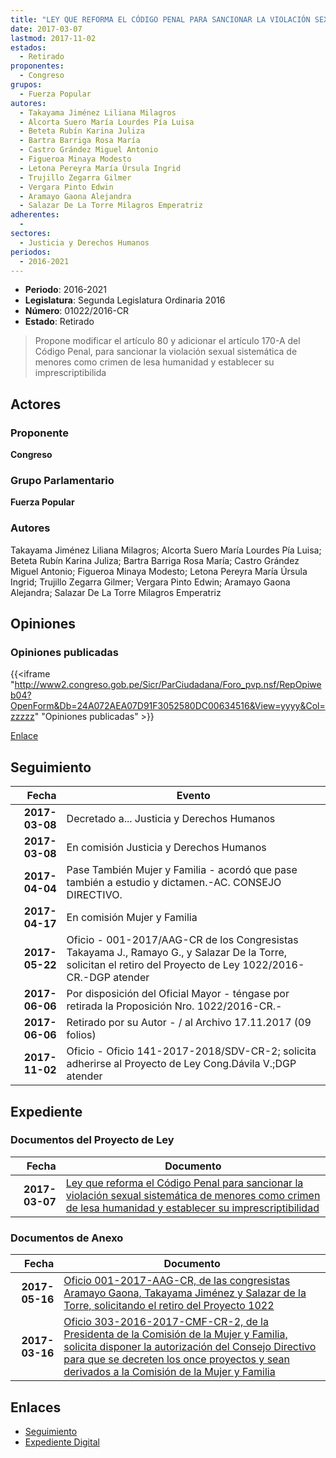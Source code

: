 ```yaml
---
title: "LEY QUE REFORMA EL CÓDIGO PENAL PARA SANCIONAR LA VIOLACIÓN SEXUAL SISTEMÁTICA DE MENORES COMO CRIMEN DE LESA HUMANIDAD Y ESTABLECER SU IMPRESCRIPTIBILIDAD"
date: 2017-03-07
lastmod: 2017-11-02
estados: 
  - Retirado
proponentes: 
  - Congreso
grupos: 
  - Fuerza Popular
autores: 
  - Takayama Jiménez Liliana Milagros
  - Alcorta Suero María Lourdes Pía Luisa
  - Beteta Rubín Karina Juliza
  - Bartra Barriga Rosa María
  - Castro Grández Miguel Antonio
  - Figueroa Minaya Modesto
  - Letona Pereyra María Úrsula Ingrid
  - Trujillo Zegarra Gilmer
  - Vergara Pinto Edwin
  - Aramayo Gaona Alejandra
  - Salazar De La Torre Milagros Emperatriz
adherentes: 
  - 
sectores: 
  - Justicia y Derechos Humanos
periodos: 
  - 2016-2021
---
```


- **Periodo**: 2016-2021
- **Legislatura**: Segunda Legislatura Ordinaria 2016
- **Número**: 01022/2016-CR
- **Estado**: Retirado

> Propone modificar el artículo 80 y adicionar el artículo 170-A del Código Penal, para sancionar la violación sexual sistemática de menores como crimen de lesa humanidad y establecer su imprescriptibilida


## Actores

### Proponente

**Congreso**

### Grupo Parlamentario

**Fuerza Popular**

### Autores

Takayama Jiménez Liliana Milagros; Alcorta Suero María Lourdes Pía Luisa; Beteta Rubín Karina Juliza; Bartra Barriga Rosa María; Castro Grández Miguel Antonio; Figueroa Minaya Modesto; Letona Pereyra María Úrsula Ingrid; Trujillo Zegarra Gilmer; Vergara Pinto Edwin; Aramayo Gaona Alejandra; Salazar De La Torre Milagros Emperatriz


## Opiniones

### Opiniones publicadas

{{<iframe "http://www2.congreso.gob.pe/Sicr/ParCiudadana/Foro_pvp.nsf/RepOpiweb04?OpenForm&Db=24A072AEA07D91F3052580DC00634516&View=yyyy&Col=zzzzz" "Opiniones publicadas" >}}

[Enlace](http://www2.congreso.gob.pe/Sicr/ParCiudadana/Foro_pvp.nsf/RepOpiweb04?OpenForm&Db=24A072AEA07D91F3052580DC00634516&View=yyyy&Col=zzzzz)

## Seguimiento

| Fecha | Evento |
|------:|--------|
| **2017-03-08** | Decretado a... Justicia y Derechos Humanos|
| **2017-03-08** | En comisión Justicia y Derechos Humanos|
| **2017-04-04** | Pase También Mujer y Familia - acordó que pase también a estudio y dictamen.-AC. CONSEJO DIRECTIVO.|
| **2017-04-17** | En comisión Mujer y Familia|
| **2017-05-22** | Oficio - 001-2017/AAG-CR de los Congresistas Takayama J., Ramayo G., y Salazar De la Torre, solicitan el retiro del Proyecto de Ley 1022/2016-CR.-DGP atender|
| **2017-06-06** | Por disposición del Oficial Mayor - téngase por retirada la Proposición Nro. 1022/2016-CR.-|
| **2017-06-06** | Retirado por su Autor - / al Archivo 17.11.2017 (09 folios)|
| **2017-11-02** | Oficio - Oficio 141-2017-2018/SDV-CR-2; solicita adherirse al Proyecto de Ley Cong.Dávila V.;DGP atender|


## Expediente


### Documentos del Proyecto de Ley

| Fecha | Documento |
|------:|--------|
| **2017-03-07** | [Ley que reforma el Código Penal para sancionar la violación sexual sistemática de menores como crimen de lesa humanidad y establecer su imprescriptibilidad](http://www.leyes.congreso.gob.pe/Documentos/2016_2021/Proyectos_de_Ley_y_de_Resoluciones_Legislativas/PL0102220170307.pdf) |

### Documentos de Anexo

| Fecha | Documento |
|------:|--------|
| **2017-05-16** | [Oficio 001-2017-AAG-CR, de las congresistas Aramayo Gaona, Takayama Jiménez y Salazar de la Torre, solicitando el retiro del Proyecto 1022](http://www.leyes.congreso.gob.pe/Documentos/2016_2021/Oficios/Congresistas/OFICIO-001-2017-AAG-CR..pdf) |
| **2017-03-16** | [Oficio 303-2016-2017-CMF-CR-2, de la Presidenta de la Comisión de la Mujer y Familia, solicita disponer la autorización del Consejo Directivo para que se decreten los once proyectos y sean derivados a la Comisión de la Mujer y Familia](http://www.leyes.congreso.gob.pe/Documentos/2016_2021/Oficios/Comisiones_Ordinarias/OFICIO-303_2016-2017-CMF-CR-2.pdf) |

## Enlaces 

- [Seguimiento](http://www2.congreso.gob.pe/Sicr/TraDocEstProc/CLProLey2016.nsf/f7fff46988ca05b1052578e100829cc7/2b7fca6e4ea5d75d052580dc0076f7a8?OpenDocument)
- [Expediente Digital](http://www2.congreso.gob.pe/Sicr/TraDocEstProc/CLProLey2016.nsf/f7fff46988ca05b1052578e100829cc7/2b7fca6e4ea5d75d052580dc0076f7a8?OpenDocument&Click=05257FB7005EB655.eb71d0cf91d8294e05256cdf006b5706/$Body/0.1C6C)
